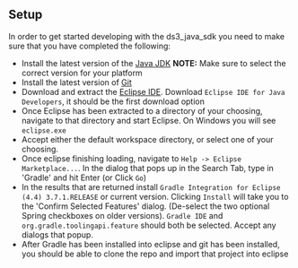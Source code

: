 ## Setup

In order to get started developing with the ds3_java_sdk you need to make sure that you have completed the following:

* Install the latest version of the [Java JDK](http://www.oracle.com/technetwork/java/javase/downloads/jdk8-downloads-2133151.html) **NOTE:** Make sure to select the correct version for your platform
* Install the latest version of [Git](http://git-scm.com/)
* Download and extract the [Eclipse IDE](https://www.eclipse.org/downloads/).  Download `Eclipse IDE for Java Developers`, it should be the first download option
* Once Eclipse has been extracted to a directory of your choosing, navigate to that directory and start Eclipse.  On Windows you will see `eclipse.exe`
* Accept either the default workspace directory, or select one of your choosing.
* Once eclipse finishing loading, navigate to `Help -> Eclipse Marketplace...`.  In the dialog that pops up in the Search Tab, type in 'Gradle' and hit Enter (or Click `Go`)
* In the results that are returned install `Gradle Integration for Eclipse (4.4) 3.7.1.RELEASE` or current version.  Clicking `Install` will take you to the 'Confirm Selected Features' dialog.  (De-select the two optional Spring checkboxes on older versions).  `Gradle IDE` and `org.gradle.toolingapi.feature` should both be selected.  Accept any dialogs that popup.
* After Gradle has been installed into eclipse and git has been installed, you should be able to clone the repo and import that project into eclipse
